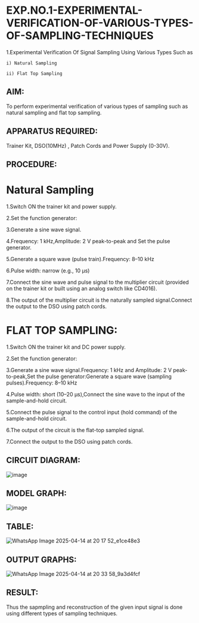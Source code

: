 # EXP.NO.1-EXPERIMENTAL-VERIFICATION-OF-VARIOUS-TYPES-OF-SAMPLING-TECHNIQUES
 

1.Experimental Verification Of Signal Sampling Using Various Types Such as 

    i) Natural Sampling
    
    ii) Flat Top Sampling

## AIM:
 To perform experimental verification of various types of sampling such as natural sampling and flat top sampling.
 
## APPARATUS REQUIRED:
Trainer Kit, DSO(10MHz) , Patch Cords and Power Supply (0-30V).

## PROCEDURE:
# Natural Sampling
1.Switch ON the trainer kit and power supply.

2.Set the function generator:

3.Generate a sine wave signal.

4.Frequency: 1 kHz,Amplitude: 2 V peak-to-peak and Set the pulse generator.

5.Generate a square wave (pulse train).Frequency: 8–10 kHz

6.Pulse width: narrow (e.g., 10 µs)

7.Connect the sine wave and pulse signal to the multiplier circuit (provided on the trainer kit or built using an analog switch like CD4016).

8.The output of the multiplier circuit is the naturally sampled signal.Connect the output to the DSO using patch cords.

# FLAT TOP SAMPLING:
1.Switch ON the trainer kit and DC power supply.

2.Set the function generator:

3.Generate a sine wave signal.Frequency: 1 kHz and Amplitude: 2 V peak-to-peak,Set the pulse generator:Generate a square wave (sampling pulses).Frequency: 8–10 kHz

4.Pulse width: short (10–20 µs),Connect the sine wave to the input of the sample-and-hold circuit.

5.Connect the pulse signal to the control input (hold command) of the sample-and-hold circuit.

6.The output of the circuit is the flat-top sampled signal.

7.Connect the output to the DSO using patch cords.

## CIRCUIT DIAGRAM:
![image](https://github.com/user-attachments/assets/12d3dc3a-96f3-4a1f-893c-0b03307e77e1)

## MODEL GRAPH:
![image](https://github.com/user-attachments/assets/7371893d-9f02-4fab-8e00-7d5b62932d93)


## TABLE:
![WhatsApp Image 2025-04-14 at 20 17 52_e1ce48e3](https://github.com/user-attachments/assets/4dd04954-4520-4fd0-ab86-3a4d577ceb46)

## OUTPUT GRAPHS:
![WhatsApp Image 2025-04-14 at 20 33 58_9a3d4fcf](https://github.com/user-attachments/assets/e7735b3a-60eb-48af-a3e7-4e9b62904920)


## RESULT:
Thus the sapmpling and reconstruction of the given input signal is done using different types of sampling techniques.

